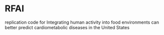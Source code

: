 # RFAI
replication code for Integrating human activity into food environments can better predict cardiometabolic diseases in the United States
